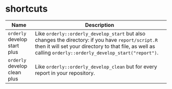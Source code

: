 # shortcuts

| Name | Description |
| --- | ----------- |
| `orderly` develop start plus | Like `orderly::orderly_develop_start` but also changes the directory: if you have `report/script.R` then it will set your directory to that file, as well as calling `orderly::orderly_develop_start("report")`. |
| `orderly` develop clean plus | Like `orderly::orderly_develop_clean` but for every report in your repository. |
